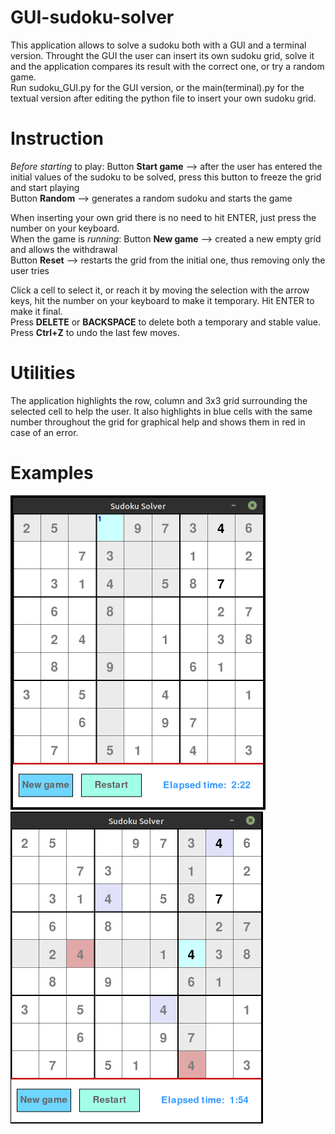 # GUI-sudoku-solver
This application allows to solve a sudoku both with a GUI and a terminal version. Throught the GUI the user can insert its own sudoku grid, solve it and the application compares its result with the correct one, or try a random game.  
Run sudoku_GUI.py for the GUI version, or the main(terminal).py for the textual version after editing the python file to insert your own sudoku grid.
# Instruction
*Before starting* to play:
Button **Start game** --> after the user has entered the initial values of the sudoku to be solved, press this button to freeze the grid and start playing  
Button **Random** --> generates a random sudoku and starts the game  

When inserting your own grid there is no need to hit ENTER, just press the number on your keyboard.  
When the game is *running*:
Button **New game** --> created a new empty grid and allows the withdrawal  
Button **Reset** --> restarts the grid from the initial one, thus removing only the user tries  

Click a cell to select it, or reach it by moving the selection with the arrow keys, hit the number on your keyboard to make it temporary. Hit ENTER to make it final.  
Press **DELETE** or **BACKSPACE** to delete both a temporary and stable value.
Press **Ctrl+Z** to undo the last few moves.

# Utilities
The application highlights the row, column and 3x3 grid surrounding the selected cell to help the user. It also highlights in blue cells with the same number throughout the grid for graphical help and shows them in red in case of an error.  

# Examples
![Correct grid](https://github.com/fcondo/GUI-sudoku-solver/blob/master/Examples/1.png " Example 1") 
![Error in grid](https://github.com/fcondo/GUI-sudoku-solver/blob/master/Examples/2.png " Example 2")

